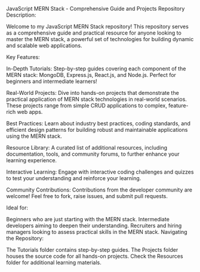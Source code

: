JavaScript MERN Stack - Comprehensive Guide and Projects
Repository Description:

Welcome to my JavaScript MERN Stack repository! This repository serves as a comprehensive guide and practical resource for anyone looking to master the MERN stack, a powerful set of technologies for building dynamic and scalable web applications.

Key Features:

In-Depth Tutorials: Step-by-step guides covering each component of the MERN stack: MongoDB, Express.js, React.js, and Node.js. Perfect for beginners and intermediate learners!

Real-World Projects: Dive into hands-on projects that demonstrate the practical application of MERN stack technologies in real-world scenarios. These projects range from simple CRUD applications to complex, feature-rich web apps.

Best Practices: Learn about industry best practices, coding standards, and efficient design patterns for building robust and maintainable applications using the MERN stack.

Resource Library: A curated list of additional resources, including documentation, tools, and community forums, to further enhance your learning experience.

Interactive Learning: Engage with interactive coding challenges and quizzes to test your understanding and reinforce your learning.

Community Contributions: Contributions from the developer community are welcome! Feel free to fork, raise issues, and submit pull requests.

Ideal for:

Beginners who are just starting with the MERN stack.
Intermediate developers aiming to deepen their understanding.
Recruiters and hiring managers looking to assess practical skills in the MERN stack.
Navigating the Repository:

The Tutorials folder contains step-by-step guides.
The Projects folder houses the source code for all hands-on projects.
Check the Resources folder for additional learning materials.
